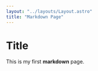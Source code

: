 ```yaml
---
layout: "../layouts/Layout.astro"
title: "Markdown Page"
---
```


# Title

This is my first **markdown** page.